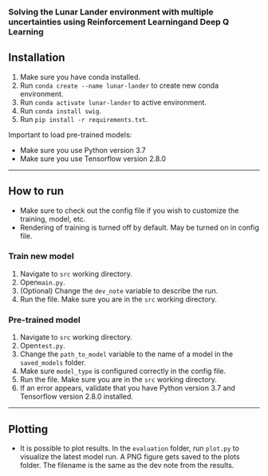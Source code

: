 ### Solving the Lunar Lander environment with multiple uncertainties using Reinforcement Learningand Deep Q Learning

## Installation

1. Make sure you have conda installed.
2. Run `conda create --name lunar-lander` to create new conda environment.
3. Run `conda activate lunar-lander` to active environment.
4. Run `conda install swig`.
5. Run `pip install -r requirements.txt`.


Important to load pre-trained models:
* Make sure you use Python version 3.7 
* Make sure you use Tensorflow version 2.8.0 
--------------------


## How to run

* Make sure to check out the config file if you wish to customize the training, model, etc.
* Rendering of training is turned off by default. May be turned on in config file.

### Train new model

1. Navigate to `src` working directory. 
2. Open`main.py`.
3. (Optional) Change the `dev_note` variable to describe the run.
4. Run the file. Make sure you are in the `src` working directory.


### Pre-trained model

1. Navigate to `src` working directory. 
2. Open`test.py`.
3. Change the `path_to_model` variable to the name of a model in the `saved_models` folder.
4. Make sure `model_type` is configured correctly in the config file.
5. Run the file. Make sure you are in the `src` working directory.
6. If an error appears, validate that you have Python version 3.7 and Tensorflow version 2.8.0 installed. 


--------------------

## Plotting

- It is possible to plot results. In the `evaluation` folder, run `plot.py` to
  visualize the latest model run. A PNG figure gets saved to the plots folder. The filename is the same as the dev note
  from the results.
